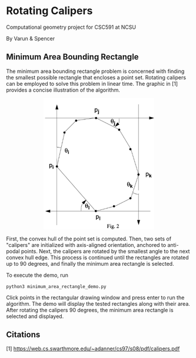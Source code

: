 # Rotating Calipers
Computational geometry project for CSC591 at NCSU


By Varun & Spencer

## Minimum Area Bounding Rectangle
The minimum area bounding rectangle problem is concerned with finding the smallest possible rectangle that encloses a 
point set. Rotating calipers can be employed to solve this problem in linear time. The graphic in [1] provides a concise
illustration of the algorithm.

<p align="center">
    <img src="min_area_rect.png" width="300">
</p>

First, the convex hull of the point set is computed. Then, two sets of "calipers" are initialized with axis-aligned 
orientation, anchored to anti-podal points. Next, the calipers are rotated by the smallest angle to the next convex hull 
edge. This process is continued until the rectangles are rotated up to 90 degrees, and finally the minimum area 
rectangle is selected.


To execute the demo, run
```
python3 minimum_area_rectangle_demo.py
```
Click points in the rectangular drawing window and press enter to run the algorithm. The demo will display the tested 
rectangles along with their area. After rotating the calipers 90 degrees, the minimum area rectangle is selected and 
displayed.

## Citations

[1] https://web.cs.swarthmore.edu/~adanner/cs97/s08/pdf/calipers.pdf